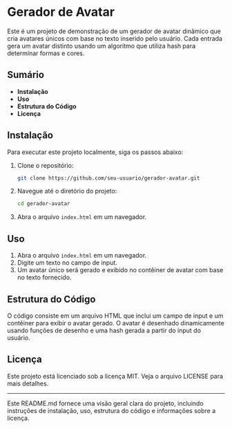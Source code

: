 # Gerador de Avatar

Este é um projeto de demonstração de um gerador de avatar dinâmico que cria avatares únicos com base no texto inserido pelo usuário. Cada entrada gera um avatar distinto usando um algoritmo que utiliza hash para determinar formas e cores.

## Sumário

- **Instalação**
- **Uso**
- **Estrutura do Código**
- **Licença**

## Instalação

Para executar este projeto localmente, siga os passos abaixo:

1. Clone o repositório:
   ```bash
   git clone https://github.com/seu-usuario/gerador-avatar.git
   ```
   
2. Navegue até o diretório do projeto:
   ```bash
   cd gerador-avatar
   ```
   
3. Abra o arquivo `index.html` em um navegador.

## Uso

1. Abra o arquivo `index.html` em um navegador.
2. Digite um texto no campo de input.
3. Um avatar único será gerado e exibido no contêiner de avatar com base no texto fornecido.

## Estrutura do Código

O código consiste em um arquivo HTML que inclui um campo de input e um contêiner para exibir o avatar gerado. O avatar é desenhado dinamicamente usando funções de desenho e uma hash gerada a partir do input do usuário.

## Licença

Este projeto está licenciado sob a licença MIT. Veja o arquivo LICENSE para mais detalhes.

---

Este README.md fornece uma visão geral clara do projeto, incluindo instruções de instalação, uso, estrutura do código e informações sobre a licença.

